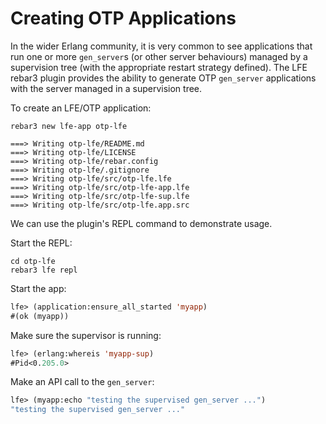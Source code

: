 # Creating OTP Applications

In the wider Erlang community, it is very common to see applications that
run one or more `gen_server`s (or other server behaviours) managed by a
supervision tree (with the appropriate restart strategy defined). The LFE
rebar3 plugin provides the ability to generate OTP `gen_server` applications
with the server managed in a supervision tree.

To create an LFE/OTP application:

```shell
rebar3 new lfe-app otp-lfe
```

```text
===> Writing otp-lfe/README.md
===> Writing otp-lfe/LICENSE
===> Writing otp-lfe/rebar.config
===> Writing otp-lfe/.gitignore
===> Writing otp-lfe/src/otp-lfe.lfe
===> Writing otp-lfe/src/otp-lfe-app.lfe
===> Writing otp-lfe/src/otp-lfe-sup.lfe
===> Writing otp-lfe/src/otp-lfe.app.src
```

We can use the plugin's REPL command to demonstrate usage.

Start the REPL:

```shell
cd otp-lfe
rebar3 lfe repl
```

Start the app:

```lisp
lfe> (application:ensure_all_started 'myapp)
#(ok (myapp))
```

Make sure the supervisor is running:

```lisp
lfe> (erlang:whereis 'myapp-sup)
#Pid<0.205.0>
```

Make an API call to the `gen_server`:

```lisp
lfe> (myapp:echo "testing the supervised gen_server ...")
"testing the supervised gen_server ..."
```
